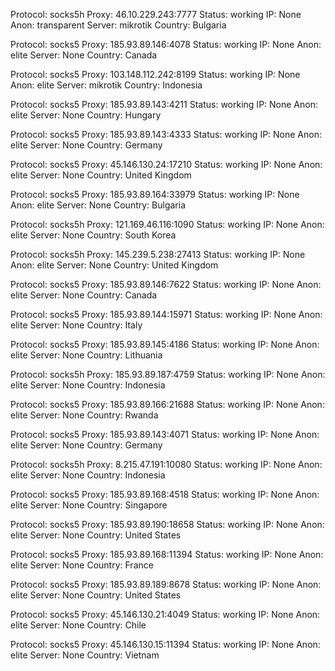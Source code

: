 Protocol: socks5h
Proxy: 46.10.229.243:7777
Status: working
IP: None
Anon: transparent
Server: mikrotik
Country: Bulgaria

Protocol: socks5
Proxy: 185.93.89.146:4078
Status: working
IP: None
Anon: elite
Server: None
Country: Canada

Protocol: socks5
Proxy: 103.148.112.242:8199
Status: working
IP: None
Anon: elite
Server: mikrotik
Country: Indonesia

Protocol: socks5
Proxy: 185.93.89.143:4211
Status: working
IP: None
Anon: elite
Server: None
Country: Hungary

Protocol: socks5
Proxy: 185.93.89.143:4333
Status: working
IP: None
Anon: elite
Server: None
Country: Germany

Protocol: socks5
Proxy: 45.146.130.24:17210
Status: working
IP: None
Anon: elite
Server: None
Country: United Kingdom

Protocol: socks5
Proxy: 185.93.89.164:33979
Status: working
IP: None
Anon: elite
Server: None
Country: Bulgaria

Protocol: socks5h
Proxy: 121.169.46.116:1090
Status: working
IP: None
Anon: elite
Server: None
Country: South Korea

Protocol: socks5h
Proxy: 145.239.5.238:27413
Status: working
IP: None
Anon: elite
Server: None
Country: United Kingdom

Protocol: socks5
Proxy: 185.93.89.146:7622
Status: working
IP: None
Anon: elite
Server: None
Country: Canada

Protocol: socks5
Proxy: 185.93.89.144:15971
Status: working
IP: None
Anon: elite
Server: None
Country: Italy

Protocol: socks5
Proxy: 185.93.89.145:4186
Status: working
IP: None
Anon: elite
Server: None
Country: Lithuania

Protocol: socks5h
Proxy: 185.93.89.187:4759
Status: working
IP: None
Anon: elite
Server: None
Country: Indonesia

Protocol: socks5
Proxy: 185.93.89.166:21688
Status: working
IP: None
Anon: elite
Server: None
Country: Rwanda

Protocol: socks5
Proxy: 185.93.89.143:4071
Status: working
IP: None
Anon: elite
Server: None
Country: Germany

Protocol: socks5h
Proxy: 8.215.47.191:10080
Status: working
IP: None
Anon: elite
Server: None
Country: Indonesia

Protocol: socks5
Proxy: 185.93.89.168:4518
Status: working
IP: None
Anon: elite
Server: None
Country: Singapore

Protocol: socks5
Proxy: 185.93.89.190:18658
Status: working
IP: None
Anon: elite
Server: None
Country: United States

Protocol: socks5
Proxy: 185.93.89.168:11394
Status: working
IP: None
Anon: elite
Server: None
Country: France

Protocol: socks5
Proxy: 185.93.89.189:8678
Status: working
IP: None
Anon: elite
Server: None
Country: United States

Protocol: socks5
Proxy: 45.146.130.21:4049
Status: working
IP: None
Anon: elite
Server: None
Country: Chile

Protocol: socks5
Proxy: 45.146.130.15:11394
Status: working
IP: None
Anon: elite
Server: None
Country: Vietnam


